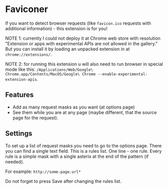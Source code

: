 Faviconer
=============

If you want to detect browser requests (like `favicon.ico` requests with additional information) - this extension is for you!

NOTE 1: currently I could not deploy it at Chrome web store with resolution "Extension or apps with experimental APIs are not allowed in the gallery."
But you can install it by loading an unpacked extension in at `chrome://extensions/`.

NOTE 2: for running this extension u will also need to run browser in special mode like this:
    `/Applications/Web/Google\ Chrome.app/Contents/MacOS/Google\ Chrome --enable-experimental-extension-apis`.

Features
--------
* Add as many request masks as you want (at options page)
* See them while you are at any page (maybe different, that the source page for the request).

Settings
--------
To set up a list of request masks you need to go to the options page.
There you can find a single text field. This is a rules list.
One line - one rule.
Every rule is a simple mask with a single asterix at the end of the pattern (if needed).

For example: `http://some-page.url*`

Do not forget to press Save after changing the rules list.
